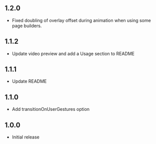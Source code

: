 ## 1.2.0

* Fixed doubling of overlay offset during animation when using some page builders.

## 1.1.2

* Update video preview and add a Usage section to README

## 1.1.1

* Update README

## 1.1.0

* Add transitionOnUserGestures option

## 1.0.0

* Initial release
